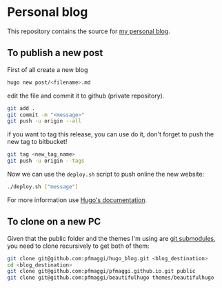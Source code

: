 # Personal blog

This repository contains the source for [my personal blog](http://pietromaggi.com).

## To publish a new post

First of all create a new blog

```sh
hugo new post/<filename>.md
```

edit the file and commit it to github (private repository).

```sh
git add .
git commit -m "<message>"
git push -u origin --all
```

if you want to tag this release, you can use do it, don't forget to push the new tag to bitbucket!

```sh
git tag <new_tag_name>
git push -u origin --tags
```

Now we can use the `deploy.sh` script to push online the new website:

```sh
./deploy.sh ["message"]
```

For more information use [Hugo's documentation](https://gohugo.io/hosting-and-deployment/hosting-on-github/).

## To clone on a new PC

Given that the public folder and the themes I'm using are [git submodules](http://www.git-scm.com/book/en/v2/Git-Tools-Submodules), you need to clone recursively to get both of them:

```sh
git clone git@github.com:pfmaggi/hugo_blog.git <blog_destination>
cd <blog_destination>
git clone git@github.com:pfmaggi/pfmaggi.github.io.git public
git clone git@github.com:pfmaggi/beautifulhugo themes/beautifulhugo
```
